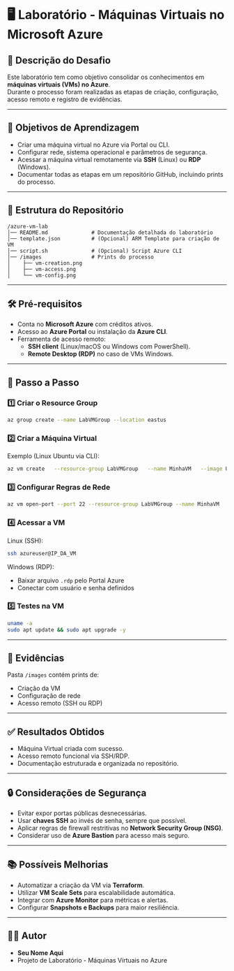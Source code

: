 # 🖥️ Laboratório - Máquinas Virtuais no Microsoft Azure  

## 📌 Descrição do Desafio  
Este laboratório tem como objetivo consolidar os conhecimentos em **máquinas virtuais (VMs) no Azure**.  
Durante o processo foram realizadas as etapas de criação, configuração, acesso remoto e registro de evidências.  

---

## 🎯 Objetivos de Aprendizagem  
- Criar uma máquina virtual no Azure via Portal ou CLI.  
- Configurar rede, sistema operacional e parâmetros de segurança.  
- Acessar a máquina virtual remotamente via **SSH** (Linux) ou **RDP** (Windows).  
- Documentar todas as etapas em um repositório GitHub, incluindo prints do processo.  

---

## 📂 Estrutura do Repositório  
```
/azure-vm-lab
│── README.md              # Documentação detalhada do laboratório
│── template.json          # (Opcional) ARM Template para criação de VM
│── script.sh              # (Opcional) Script Azure CLI
│── /images                # Prints do processo
│    ├── vm-creation.png
│    ├── vm-access.png
│    └── vm-config.png
```

---

## 🛠️ Pré-requisitos  
- Conta no **Microsoft Azure** com créditos ativos.  
- Acesso ao **Azure Portal** ou instalação da **Azure CLI**.  
- Ferramenta de acesso remoto:  
  - **SSH client** (Linux/macOS ou Windows com PowerShell).  
  - **Remote Desktop (RDP)** no caso de VMs Windows.  

---

## 🚀 Passo a Passo  

### 1️⃣ Criar o Resource Group  
```bash
az group create --name LabVMGroup --location eastus
```

### 2️⃣ Criar a Máquina Virtual  
Exemplo (Linux Ubuntu via CLI):  
```bash
az vm create   --resource-group LabVMGroup   --name MinhaVM   --image UbuntuLTS   --admin-username azureuser   --generate-ssh-keys
```

### 3️⃣ Configurar Regras de Rede  
```bash
az vm open-port --port 22 --resource-group LabVMGroup --name MinhaVM
```

### 4️⃣ Acessar a VM  
Linux (SSH):  
```bash
ssh azureuser@IP_DA_VM
```

Windows (RDP):  
- Baixar arquivo `.rdp` pelo Portal Azure  
- Conectar com usuário e senha definidos  

### 5️⃣ Testes na VM  
```bash
uname -a
sudo apt update && sudo apt upgrade -y
```

---

## 📸 Evidências  

Pasta `/images` contém prints de:  
- Criação da VM  
- Configuração de rede  
- Acesso remoto (SSH ou RDP)  

---

## ✅ Resultados Obtidos  
- Máquina Virtual criada com sucesso.  
- Acesso remoto funcional via SSH/RDP.  
- Documentação estruturada e organizada no repositório.  

---

## 🔒 Considerações de Segurança  
- Evitar expor portas públicas desnecessárias.  
- Usar **chaves SSH** ao invés de senha, sempre que possível.  
- Aplicar regras de firewall restritivas no **Network Security Group (NSG)**.  
- Considerar uso de **Azure Bastion** para acesso mais seguro.  

---

## 📚 Possíveis Melhorias  
- Automatizar a criação da VM via **Terraform**.  
- Utilizar **VM Scale Sets** para escalabilidade automática.  
- Integrar com **Azure Monitor** para métricas e alertas.  
- Configurar **Snapshots e Backups** para maior resiliência.  

---

## 👨‍💻 Autor  
- **Seu Nome Aqui**  
- Projeto de Laboratório - Máquinas Virtuais no Azure  
